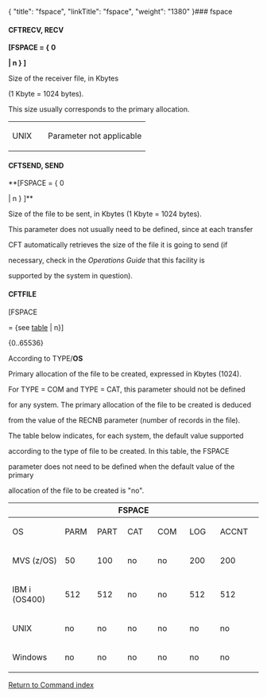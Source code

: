 {
    "title": "fspace",
    "linkTitle": "fspace",
    "weight": "1380"
}### <span id="fspace"></span>fspace

#### <span id="fspace_CFTRECV"></span>CFTRECV, RECV

**\[FSPACE = {** **0**
**| n } \]**

Size of the receiver file, in Kbytes
(1 Kbyte = 1024 bytes).

This size usually corresponds to the primary allocation.

<table data-cellspacing="0">
<tbody>
<tr class="odd" data-valign="top">
<td width="26%"><p>UNIX</p></td>
<td width="74%"><p>Parameter not applicable</p></td>
</tr>
</tbody>
</table>

#### <span id="fspace_CFTSEND"></span>CFTSEND, SEND

**\[FSPACE = { 0
| n } \]**

Size of the file to be sent, in Kbytes (1 Kbyte = 1024 bytes).

This parameter does not usually need to be defined, since at each transfer
CFT automatically retrieves the size of the file it is going to send (if
necessary, check in the *Operations Guide* that this facility is
supported by the system in question).

#### <span id="fspace_CFTFILE"></span>CFTFILE

\[FSPACE
= {see [table](#fspace_table) | n}\]

{0..65536}

According to TYPE/**OS**

Primary allocation of the file to be created, expressed in Kbytes (1024).

For TYPE = COM and TYPE = CAT, this parameter should not be defined
for any system. The primary allocation of the file to be created is deduced
from the value of the RECNB parameter (number of records in the file).

The table below indicates, for each system, the default value supported
according to the type of file to be created. In this table, the FSPACE
parameter does not need to be defined when the default value of the primary
allocation of the file to be created is "no".

<table data-border="1" data-cellspacing="0">
<thead>
<tr class="header">
<th colspan="7"><span id="FSPACE_Table"></span>FSPACE</th>
</tr>
</thead>
<tbody>
<tr class="odd">
<td data-valign="top" width="17%"><p>OS </p></td>
<td data-valign="top" width="10%"><p>PARM </p></td>
<td data-valign="top" width="12%"><p>PART </p></td>
<td data-valign="top" width="14%"><p>CAT </p></td>
<td data-valign="top" width="14%"><p>COM </p></td>
<td data-valign="top" width="14%"><p>LOG </p></td>
<td data-valign="top" width="20%"><p>ACCNT </p></td>
</tr>
<tr class="even">
<td data-valign="top" width="17%"><p>MVS (z/OS)</p></td>
<td data-valign="top" width="10%"><p>50 </p></td>
<td data-valign="top" width="12%"><p>100 </p></td>
<td data-valign="top" width="14%"><p>no </p></td>
<td data-valign="top" width="14%"><p>no </p></td>
<td data-valign="top" width="14%"><p>200 </p></td>
<td data-valign="top" width="20%"><p>200 </p></td>
</tr>
<tr class="odd">
<td data-valign="top" width="17%"><p>IBM i (OS400) </p></td>
<td data-valign="top" width="10%"><p>512 </p></td>
<td data-valign="top" width="12%"><p>512 </p></td>
<td data-valign="top" width="14%"><p>no </p></td>
<td data-valign="top" width="14%"><p>no </p></td>
<td data-valign="top" width="14%"><p>512 </p></td>
<td data-valign="top" width="20%"><p>512 </p></td>
</tr>
<tr class="even">
<td data-valign="top" width="17%"><p>UNIX </p></td>
<td data-valign="top" width="10%"><p>no </p></td>
<td data-valign="top" width="12%"><p>no </p></td>
<td data-valign="top" width="14%"><p>no </p></td>
<td data-valign="top" width="14%"><p>no </p></td>
<td data-valign="top" width="14%"><p>no </p></td>
<td data-valign="top" width="20%"><p>no </p></td>
</tr>
<tr class="odd">
<td data-valign="top" width="17%"><p>Windows</p></td>
<td data-valign="top" width="10%"><p>no </p></td>
<td data-valign="top" width="12%"><p>no </p></td>
<td data-valign="top" width="14%"><p>no </p></td>
<td data-valign="top" width="14%"><p>no </p></td>
<td data-valign="top" width="14%"><p>no </p></td>
<td data-valign="top" width="20%"><p>no </p></td>
</tr>
</tbody>
</table>

[Return to Command index](../../)

